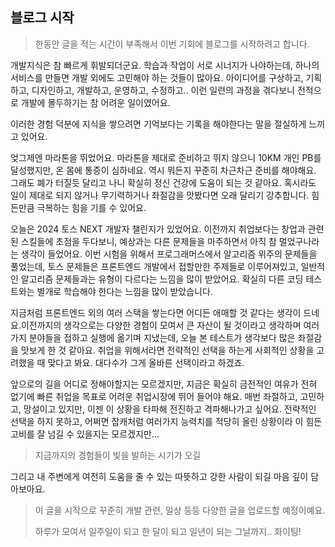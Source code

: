 ## 블로그 시작

> 한동안 글을 적는 시간이 부족해서 이번 기회에 블로그를 시작하려고 합니다.

개발지식은 참 빠르게 휘발되더군요. 학습과 작업이 서로 시너지가 나야하는데, 하나의 서비스를 만들면 개발 외에도 고민해야 하는 것들이 많아요. 아이디어를 구상하고, 기획하고, 디자인하고, 개발하고, 운영하고, 수정하고.. 이런 일련의 과정을 겪다보니  전적으로 개발에 몰두하기는 참 어려운 일이였어요.

이러한 경험 덕분에 지식을 쌓으려면 기억보다는 기록을 해야한다는 말을 절실하게 느끼고 있어요.

엊그제엔 마라톤을 뛰었어요. 마라톤을 제대로 준비하고 뛰지 않으니 10KM 개인 PB를 달성했지만, 온 몸에 통증이 심하네요. 역시 뭐든지 꾸준히 차근차근 준비를 해야해요. 그래도 폐가 터질듯 달리고 나니 확실히 정신 건강에 도움이 되는 것 같아요. 혹시라도 일이 제대로 되지 않거나 무기력하거나 좌절감을 맛봤다면 오래 달리기 강추합니다. 힘든만큼 극복하는 힘을 기를 수 있어요.

오늘은 2024 토스 NEXT 개발자 챌린지가 있었어요. 이전까지 취업보다는 창업과 관련된 스킬들에 초점을 두다보니, 예상과는 다른 문제들을 마주하면서 아직 참 멀었구나라는 생각이 들었어요. 이번 시험을 위해서 프로그래머스에서 알고리즘 위주의 문제들을 풀었는데, 토스 문제들은 프론트엔드 개발에서 접할만한 주제들로 이루어져있고, 일반적인 알고리즘 문제들과는 유형이 다르다는 느낌을 많이 받았어요. 확실히 다른 코딩 테스트와는 별개로 학습해야 한다는 느낌을 많이 받았습니다.

지금처럼 프론트엔드 외의 여러 스택을 쌓는다면 어디든 애매할 것 같다는 생각이 드네요.이전까지의 생각으로는 다양한 경험이 모여서 큰 자산이 될 것이라고 생각하며 여러가지 분야들을 접하고 실행에 옮기며 지냈는데, 오늘 본 테스트가 생각보다 많은 좌절감을 맛보게 한 것 같아요. 취업을 위해서라면 전략적인 선택을 하는게 사회적인 상황을 고려했을 때 맞다고 봐요. 대다수가 그게 올바른 선택이라고 하겠죠.

앞으로의 길을 어디로 정해야할지는 모르겠지만, 지금은 확실히 금전적인 여유가 전혀 없기에 빠른 취업을 목표로 어려운 취업시장에 뛰어 들어야 해요. 매번 좌절하고, 고민하고, 망설이고 있지만, 이젠 이 상황을 타파해 전진하고 격파해나가고 싶어요. 전략적인 선택을 하지 못하고, 어쩌면 잡캐처럼 여러가지 능력치를 적당히 올린 상황이라 이 힘든 고비를 잘 넘길 수 있을지는 모르겠지만...

> 지금까지의 경험들이 빛을 발하는 시기가 오길

그리고 내 주변에게 여전히 도움을 줄 수 있는 따뜻하고 강한 사람이 되길 마음 깊이 담아보아요.

> 이 글을 시작으로 꾸준히 개발 관련, 일상 등등 다양한 글을 업로드할 예정이예요.
>
> 하루가 모여서 일주일이 되고 한 달이 되고 일년이 되는 그날까지.. 화이팅!
